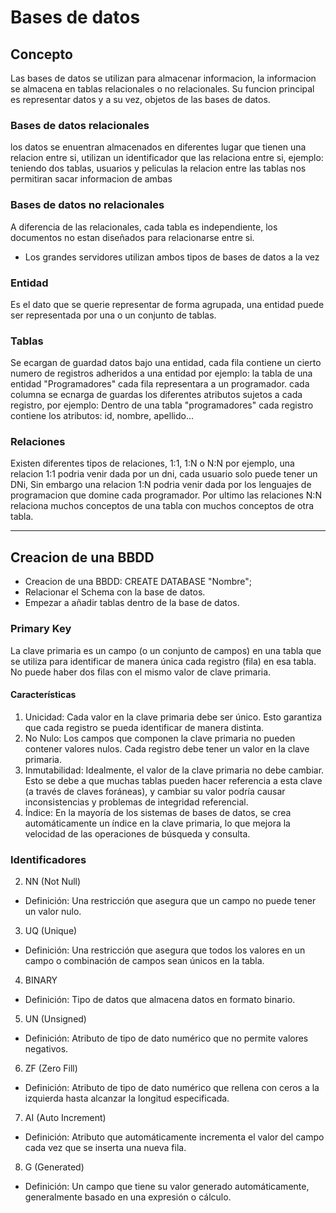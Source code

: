 # Bases de datos

## Concepto
Las bases de datos se utilizan para almacenar informacion, la informacion se almacena en tablas relacionales o no relacionales. Su funcion principal es representar datos y a su vez, objetos de las bases de datos.
### Bases de datos relacionales
los datos se enuentran almacenados en diferentes lugar que tienen una relacion entre si, utilizan un identificador que las relaciona entre si, ejemplo: teniendo dos tablas, usuarios y peliculas la relacion entre las tablas nos permitiran sacar informacion de ambas
### Bases de datos no relacionales
A diferencia de las relacionales, cada tabla es independiente, los documentos no estan diseñados para relacionarse entre si.

* Los grandes servidores utilizan ambos tipos de bases de datos a la vez

### Entidad
Es el dato que se querie representar de forma agrupada, una entidad puede ser representada por una o un conjunto de tablas.

### Tablas
Se ecargan de guardad datos bajo una entidad, cada fila contiene un cierto numero de registros adheridos a una entidad por ejemplo: la tabla de una entidad "Programadores" cada fila representara a un programador. cada columna se ecnarga de guardas los diferentes atributos sujetos a cada registro, por ejemplo: Dentro de una tabla "programadores" cada registro contiene los atributos: id, nombre, apellido...

### Relaciones
Existen diferentes tipos de relaciones, 1:1, 1:N o N:N por ejemplo, una relacion 1:1 podria venir dada por un dni, cada usuario solo puede tener un DNi, Sin embargo una relacion 1:N podria venir dada por los lenguajes de programacion que domine cada programador. Por ultimo las relaciones N:N relaciona muchos conceptos de una tabla con muchos conceptos de otra tabla.

--- 

## Creacion de una BBDD
- Creacion de una BBDD: CREATE DATABASE "Nombre";
- Relacionar el Schema con la base de datos.
- Empezar a añadir tablas dentro de la base de datos.

### Primary Key
 La clave primaria es un campo (o un conjunto de campos) en una tabla que se utiliza para identificar de manera única cada registro (fila) en esa tabla. No puede haber dos filas con el mismo valor de clave primaria.

#### Características

1.	Unicidad: Cada valor en la clave primaria debe ser único. Esto garantiza que cada registro se pueda identificar de manera distinta.
2.	No Nulo: Los campos que componen la clave primaria no pueden contener valores nulos. Cada registro debe tener un valor en la clave primaria.
3.	Inmutabilidad: Idealmente, el valor de la clave primaria no debe cambiar. Esto se debe a que muchas tablas pueden hacer referencia a esta clave (a través de claves foráneas), y cambiar su valor podría causar inconsistencias y problemas de integridad referencial.
4.	Índice: En la mayoría de los sistemas de bases de datos, se crea automáticamente un índice en la clave primaria, lo que mejora la velocidad de las operaciones de búsqueda y consulta.

### Identificadores
2. NN (Not Null)
- Definición: Una restricción que asegura que un campo no puede tener un valor nulo.
3. UQ (Unique)
- Definición: Una restricción que asegura que todos los valores en un campo o combinación de campos sean únicos en la tabla.
4. BINARY
- Definición: Tipo de datos que almacena datos en formato binario.
5. UN (Unsigned)
- Definición: Atributo de tipo de dato numérico que no permite valores negativos.
6. ZF (Zero Fill)
- Definición: Atributo de tipo de dato numérico que rellena con ceros a la izquierda hasta alcanzar la longitud especificada.
7. AI (Auto Increment)
- Definición: Atributo que automáticamente incrementa el valor del campo cada vez que se inserta una nueva fila.
8. G (Generated)
- Definición: Un campo que tiene su valor generado automáticamente, generalmente basado en una expresión o cálculo.